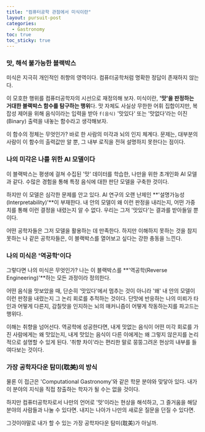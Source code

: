 ```yaml
---
title: "컴퓨터공학 관점에서 미식이란"
layout: pursuit-post
categories:
  - Gastronomy
toc: true
toc_sticky: true
---
```


### 맛, 해석 불가능한 블랙박스

미식은 지극히 개인적인 취향의 영역이다. 컴퓨터공학처럼 명확한 정답이 존재하지 않는다.

이 모호한 행위를 컴퓨터공학자의 시선으로 재정의해 보자. 미식이란, **'맛'을 판정하는 거대한 블랙박스 함수를 탐구하는 행위**다. 맛 자체도 사실상 무한한 어휘 집합이지만, 복잡성 제어을 위해 음식이라는 입력을 받아 `f(음식)` '맛있다' 또는 '맛없다'라는 이진(Binary) 출력을 내놓는 함수라고 생각해보자.

이 함수의 정체는 무엇인가? 바로 한 사람의 미각과 뇌의 인지 체계다. 문제는, 대부분의 사람이 이 함수의 출력값만 알 뿐, 그 내부 로직을 전혀 설명하지 못한다는 점이다.

### 나의 미각은 나를 위한 AI 모델이다

이 블랙박스는 평생에 걸쳐 수집된 '맛' 데이터를 학습한, 나만을 위한 초개인화 AI 모델과 같다. 수많은 경험을 통해 특정 음식에 대한 판단 모델을 구축한 것이다.

하지만 이 모델은 심각한 문제를 안고 있다. AI 연구의 오랜 난제인 **'설명가능성(Interpretability)'**이 부재한다. 내 안의 모델이 왜 이런 판정을 내리는지, 어떤 가중치를 통해 이런 결정을 내렸는지 알 수 없다. 우리는 그저 '맛있다'는 결과를 받아들일 뿐이다.

어떤 공학자들은 그저 모델을 활용하는 데 만족한다. 하지만 이해하지 못하는 것을 참지 못하는 나 같은 공학자들은, 이 블랙박스를 열어보고 싶다는 강한 충동을 느낀다.

### 나의 미식은 '역공학'이다

그렇다면 나의 미식은 무엇인가? 나는 이 블랙박스를 **'역공학(Reverse Engineering)'**하는 모든 과정이라 정의한다.

어떤 음식을 맛보았을 때, 단순히 '맛있다'에서 멈추는 것이 아니라 '왜' 내 안의 모델이 이런 판정을 내렸는지 그 논리 회로를 추적하는 것이다. 단맛에 반응하는 나의 미뢰가 타인과 어떻게 다른지, 감칠맛을 인지하는 뇌의 매커니즘이 어떻게 작동하는지를 파고드는 행위다.

이해는 취향을 넘어선다. 역공학에 성공한다면, 내게 맛없는 음식이 어떤 미각 회로를 가진 사람에게는 왜 맛있는지, 내게 맛있는 음식이 다른 이에게는 왜 그렇지 않은지를 논리적으로 설명할 수 있게 된다. '취향 차이'라는 편리한 말로 뭉뚱그려온 현상의 내부를 들여다보는 것이다.

### 가장 공학자다운 탐미(耽美)의 방식

물론 이 접근은 'Computational Gastronomy'와 같은 학문 분야와 맞닿아 있다. 내가 이 분야의 지식을 직접 창출하는 학자가 될 수는 없을 것이다.

하지만 컴퓨터공학자로서 나만의 언어로 '맛'이라는 현상을 해석하고, 그 즐거움을 해당 분야의 사람들과 나눌 수 있다면. 내지는 나아가 나만의 새로운 질문을 던질 수 있다면.

그것이야말로 내가 할 수 있는 가장 공학자다운 탐미(耽美)가 아닐까.